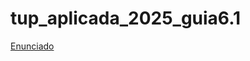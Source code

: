 # tup_aplicada_2025_guia6.1

[Enunciado](https://docs.google.com/document/d/1zjIgdNqBSJs3GEGnlkBNqsi2r9lEsDT-/preview)
